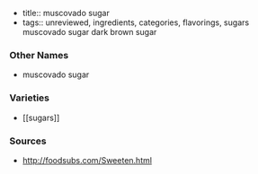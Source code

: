 - title:: muscovado sugar
- tags:: unreviewed, ingredients, categories, flavorings, sugars
muscovado sugar dark brown sugar

### Other Names

* muscovado sugar

### Varieties

* [[sugars]]

### Sources
* http://foodsubs.com/Sweeten.html
